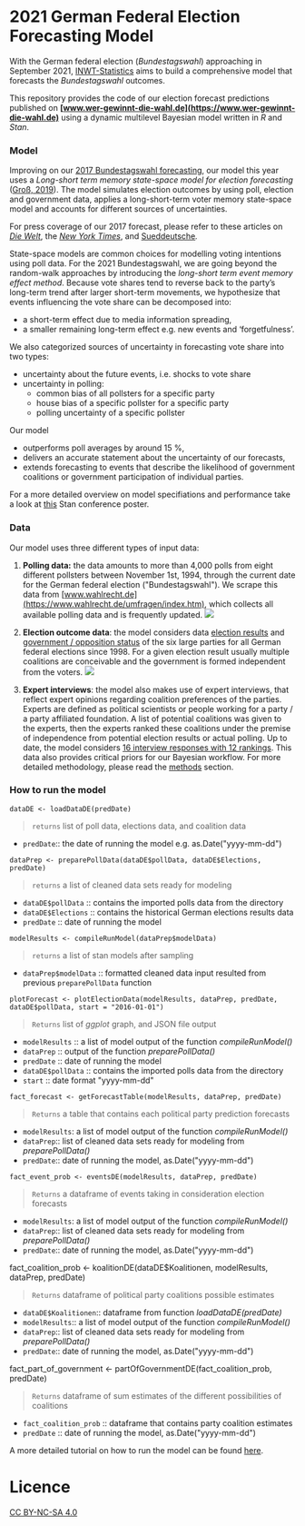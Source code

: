 2021 German Federal Election Forecasting Model
===============================================

 With the German federal election (_Bundestagswahl_) approaching in September 2021, [INWT-Statistics](https://www.inwt-statistics.com/home.html) aims to build a comprehensive model that forecasts the _Bundestagswahl_ outcomes. 
 
 This repository provides the code of our election forecast predictions published on **[www.wer-gewinnt-die-wahl.de](https://www.wer-gewinnt-die-wahl.de)** using a dynamic multilevel Bayesian model written in _R_ and _Stan_.

### Model

Improving on our [2017 Bundestagswahl forecasting](https://www.inwt-statistics.de/blog-artikel-lesen/wahlprognose-fuer-die-bundestagswahl-2017.html), our model this year uses a _Long-short term memory state-space model for election forecasting_ ([Groß, 2019](https://zenodo.org/record/3697270)). The model simulates election outcomes by using poll, election and government data, applies a long-short-term voter memory state-space model and accounts for different sources of uncertainties. 

For press coverage of our 2017 forecast, please refer to these articles on [_Die Welt_](https://www.welt.de/politik/deutschland/article163306730/Diese-Spezial-Analyse-sieht-einen-klaren-Wahlsieger-in-Deutschland.html), the [_New York Times_](https://www.nytimes.com/2017/09/18/world/europe/germany-election-martin-schulz.html), and [Sueddeutsche](https://www.sueddeutsche.de/digital/wahlprognosen-der-naechste-bundeskanzler-wird-1.3584122)_._ 

State-space models are common choices for modelling voting intentions using poll data. For the 2021 Bundestagswahl, we are going beyond the random-walk approaches by introducing the _long-short term event memory effect method_. Because vote shares tend to reverse back to the party’s long-term trend after larger short-term movements, we hypothesize that events influencing the vote share can be decomposed into:

* a short-term effect due to media information spreading,
* a smaller remaining long-term effect e.g. new events and ‘forgetfulness’.

We also categorized sources of uncertainty in forecasting vote share into two types:

* uncertainty about the future events, i.e. shocks to vote share
* uncertainty in polling: 
    * common bias of all pollsters for a specific party
    * house bias of a specific pollster for a specific party 
    * polling uncertainty of a specific pollster

Our model

- outperforms poll averages by around 15 %,
- delivers an accurate statement about the uncertainty of our forecasts,
- extends forecasting to events that describe the likelihood of government coalitions or government participation of individual parties.

For a more detailed overview on model specifiations and performance take a look at [this](https://github.com/INWTlab/lsTerm-election-forecast/blob/master/Poster/190820_Poster_StanCon_2019a.pdf) Stan conference poster. 

### Data

Our model uses three different types of input data:

1. **Polling data:** the data amounts to more than 4,000 polls from eight different pollsters between November 1st, 1994, through the current date for the German federal election (&quot;Bundestagswahl&quot;). We scrape this data from [www.wahlrecht.de](https://www.wahlrecht.de/umfragen/index.htm), which collects all available polling data and is frequently updated.
![](RackMultipart20210122-4-evjy0c_html_32fd1d9d6396a093.png)

2. **Election outcome data**: the model considers data [election results](https://github.com/INWTlab/lsTerm-election-forecast/blob/master/data/Elections.csv) and [government / opposition status](https://github.com/INWTlab/lsTerm-election-forecast/blob/master/data/Government_read.csv) of the six large parties for all German federal elections since 1998. For a given election result usually multiple coalitions are conceivable and the government is formed independent from the voters.
![](RackMultipart20210122-4-evjy0c_html_6414da996d33e1aa.png)

3. **Expert interviews**: the model also makes use of expert interviews, that reflect expert opinions regarding coalition preferences of the parties. Experts are defined as political scientists or people working for a party / a party affiliated foundation. A list of potential coalitions was given to the experts, then the experts ranked these coalitions under the premise of independence from potential election results or actual polling. Up to date, the model considers [16 interview responses with 12 rankings](https://github.com/INWTlab/lsTerm-election-forecast/blob/master/data/Koalitionen_read.csv). This data also provides critical priors for our Bayesian workflow. For more detailed methodology, please read the [methods](https://github.com/INWTlab/lsTerm-election-forecast/blob/master/Notebook/notebook.pdf) section.


### How to run the model

`dataDE <- loadDataDE(predDate)` 
> `returns` list of poll data, elections data, and coalition data 
- `predDate`:: the date of running the model e.g. as.Date(&quot;yyyy-mm-dd&quot;)

`dataPrep <- preparePollData(dataDE$pollData, dataDE$Elections, predDate)`
> `returns` a list of cleaned data sets ready for modeling
- `dataDE$pollData` :: contains the imported polls data from the directory
- `dataDE$Elections` :: contains the historical German elections results data
- `predDate` :: date of running the model

`modelResults <- compileRunModel(dataPrep$modelData)`
> `returns` a list of stan models after sampling
- `dataPrep$modelData` :: formatted cleaned data input resulted from previous `preparePollData` function

`plotForecast <- plotElectionData(modelResults, dataPrep, predDate, dataDE$pollData, start = "2016-01-01")`
> `Returns` list of _ggplot_ graph, and JSON file output 
- `modelResults` :: a list of model output of the function _compileRunModel()_
- `dataPrep` :: output of the function _preparePollData()_
- `predDate` :: date of running the model
- `dataDE$pollData` :: contains the imported polls data from the directory
- `start` :: date format &quot;yyyy-mm-dd&quot;

`fact_forecast <- getForecastTable(modelResults, dataPrep, predDate)`
> `Returns` a table that contains each political party prediction forecasts
- `modelResults`: a list of model output of the function _compileRunModel()_
- `dataPrep`:: list of cleaned data sets ready for modeling from _preparePollData()_
- `predDate`:: date of running the model, as.Date(&quot;yyyy-mm-dd&quot;)

`fact_event_prob <- eventsDE(modelResults, dataPrep, predDate)`
> `Returns` a dataframe of events taking in consideration election forecasts
- `modelResults`: a list of model output of the function _compileRunModel()_
- `dataPrep`:: list of cleaned data sets ready for modeling from _preparePollData()_
- `predDate`:: date of running the model, as.Date(&quot;yyyy-mm-dd&quot;)

fact_coalition_prob <- koalitionDE(dataDE$Koalitionen, modelResults, dataPrep, predDate)
> `Returns` dataframe of political party coalitions possible estimates 
- `dataDE$Koalitionen`:: dataframe from function _loadDataDE(predDate)_
- `modelResults`:: a list of model output of the function _compileRunModel()_
- `dataPrep`:: list of cleaned data sets ready for modeling from _preparePollData()_
- `predDate`:: date of running the model, as.Date(&quot;yyyy-mm-dd&quot;)

fact_part_of_government <- partOfGovernmentDE(fact_coalition_prob, predDate)
> `Returns` dataframe of sum estimates of the different possibilities of coalitions
- `fact_coalition_prob` :: dataframe that contains party coalition estimates
- `predDate` :: date of running the model, as.Date(&quot;yyyy-mm-dd&quot;)

A more detailed tutorial on how to run the model can be found [here](https://github.com/INWTlab/lsTerm-election-forecast/blob/master/Notebook/notebook.pdf).

# Licence 

[CC BY-NC-SA 4.0](https://creativecommons.org/licenses/by-nc-sa/4.0/legalcode)
